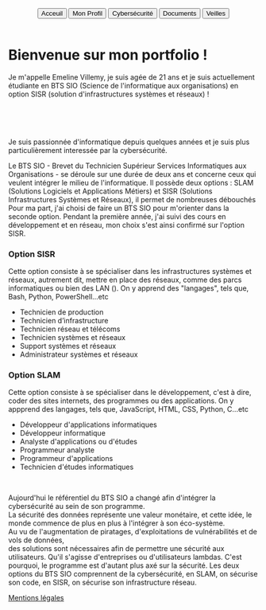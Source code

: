 <!DOCTYPE html>
<html lang="en">
<head>
    <meta charset="UTF-8">
    <meta http-equiv="X-UA-Compatible" content="IE=edge">
    <meta name="viewport" content="width=device-width, initial-scale=1.0">
    <title>Portfolio Emeline Villemy</title>
    <link rel="stylesheet" href="acceuil.css">
</head>


<body class="body">
    <header>
            <nav class="menu">
                <a href="Acceuil.html"><input class="Bouton" id="Bouton2" type="button" value="Acceuil"></a>
                <a href="Mon Profil.html"><input class="Bouton" id="Bouton1" type="button" value="Mon Profil"></a>
                <a href="cyber.html"><input type="button" class="Bouton" id="Bouton3" value="Cybersécurité"></a>
                <a href="Documents.html"><input type="button" class="Bouton" id="Bouton4" value="Documents"></a>
                <a href="Veilles.html"><input type="button" class="Bouton" id="Bouton5" value="Veilles"></a>
            </nav>
    </header>
        <div class="texte">
            <h1>Bienvenue sur mon portfolio !</h1>
            <p>Je m'appelle Emeline Villemy, je suis agée de 21 ans et je suis actuellement
                étudiante en BTS SIO (Science de l'informatique aux organisations) en option SISR 
                (solution d'infrastructures systèmes et réseaux) ! </p>
                <br>
                <br>
                <br>
            <p>Je suis passionnée d'informatique depuis quelques années et je suis plus particulièrement 
                interessée par la cybersécurité. </p>
            <p>Le BTS SIO - Brevet du Technicien Supérieur Services Informatiques aux Organisations - se déroule sur une durée de deux ans et 
                concerne ceux qui veulent intégrer le milieu de l'informatique. Il possède deux options : SLAM (Solutions Logiciels et Applications Métiers) et SISR (Solutions Infrastructures Systèmes et Réseaux), il permet de nombreuses débouchés  
                Pour ma part, j'ai choisi de faire un BTS SIO pour m'orienter dans la seconde option. Pendant la première année, 
                j'ai suivi des cours en développement et en réseau, mon choix s'est ainsi confirmé sur l'option SISR.</p>
        <div>  
            <H3 class="SISR">Option SISR</H3>
                    <p class="def">
                        Cette option consiste à se spécialiser dans les infrastructures systèmes et réseaux, autrement dit, mettre en place des réseaux, comme des 
                        parcs informatiques ou bien des LAN (). 
                        On y apprend des "langages", tels que, Bash, Python, PowerShell...etc 
                    </p>
                        <ul class="option">
                            <li>Technicien de production</li>
                            <li>Technicien d’infrastructure</li>
                            <li>Technicien réseau et télécoms</li>
                            <li>Technicien systèmes et réseaux</li>
                            <li>Support systèmes et réseaux</li>
                            <li>Administrateur systèmes et réseaux</li>
                        </ul> 
            <H3 class="SLAM">Option SLAM</H3>
                    <p class="def">
                        Cette option consiste à se spécialiser dans le développement, c'est à dire, coder des sites internets, des programmes ou des applications.
                        On y appprend des langages, tels que, JavaScript, HTML, CSS, Python, C...etc 
                    </p>
                        <ul class="option">
                            <li>Développeur d'applications informatiques</li>
                            <li>Développeur informatique</li>
                            <li>Analyste d'applications ou d'études</li>
                            <li>Programmeur analyste</li>
                            <li>Programmeur d'applications</li>
                            <li>Technicien d'études informatiques</li>
                        </ul>
        </div>
                        <br>
                        <p class="Cyber"> Aujourd'hui le référentiel du BTS SIO a changé afin d'intégrer la cybersécurité au sein de son programme. 
                        <br>
                        La sécurité des données représente une valeur monétaire, et cette idée, le monde commence de plus en plus à l'intégrer à son éco-système. 
                        <br>
                        Au vu de l'augmentation de piratages, d'exploitations de vulnérabilités et de vols de données, 
                        <br>
                        des solutions sont nécessaires afin de permettre une sécurité aux utilisateurs. Qu'il s'agisse d'entreprises ou d'utilisateurs lambdas.
                        C'est pourquoi, le programme est d'autant plus axé sur la sécurité. 
                        Les deux options du BTS SIO comprennent de la cybersécurité, en SLAM, on sécurise son code, en SISR, on sécurise son infrastructure réseau.</p>
    <footer>
        <a href="mentions.html">Mentions légales</a>
    </footer>
</body>
</html>
